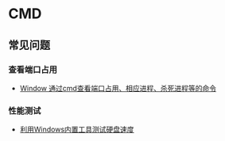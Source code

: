 # CMD

## 常见问题

### 查看端口占用

- [Window 通过cmd查看端口占用、相应进程、杀死进程等的命令](https://blog.csdn.net/jiangwei0910410003/article/details/18967441 )

### 性能测试

- [利用Windows内置工具测试硬盘速度](https://blog.csdn.net/simple_the_best/article/details/48826459)

